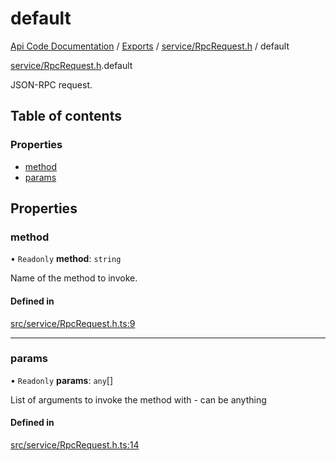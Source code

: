 # default
 
[Api Code Documentation](../README.md) / [Exports](../modules.md) / [service/RpcRequest.h](../modules/service_RpcRequest_h.md) / default

[service/RpcRequest.h](../modules/service_RpcRequest_h.md).default

JSON-RPC request.

## Table of contents

### Properties

- [method](service_RpcRequest_h.default.md#method)
- [params](service_RpcRequest_h.default.md#params)

## Properties

### method

• `Readonly` **method**: `string`

Name of the method to invoke.

#### Defined in

[src/service/RpcRequest.h.ts:9](https://github.com/openkfw/TruBudget/blob/086d599/api/src/service/RpcRequest.h.ts#L9)

___

### params

• `Readonly` **params**: `any`[]

List of arguments to invoke the method with - can be anything

#### Defined in

[src/service/RpcRequest.h.ts:14](https://github.com/openkfw/TruBudget/blob/086d599/api/src/service/RpcRequest.h.ts#L14)
